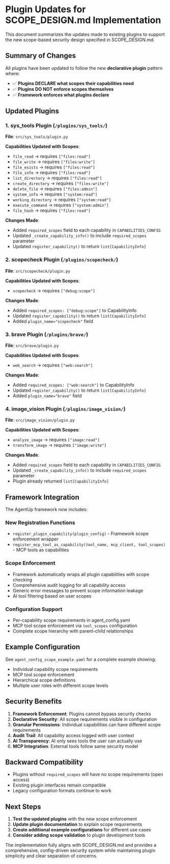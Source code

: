 # Plugin Updates for SCOPE_DESIGN.md Implementation

This document summarizes the updates made to existing plugins to support the new scope-based security design specified in SCOPE_DESIGN.md.

## Summary of Changes

All plugins have been updated to follow the new **declarative plugin** pattern where:
- ✅ **Plugins DECLARE what scopes their capabilities need**
- ✅ **Plugins DO NOT enforce scopes themselves** 
- ✅ **Framework enforces what plugins declare**

## Updated Plugins

### 1. sys_tools Plugin (`/plugins/sys_tools/`)

**File**: `src/sys_tools/plugin.py`

**Capabilities Updated with Scopes**:
- `file_read` → requires `["files:read"]`
- `file_write` → requires `["files:write"]`
- `file_exists` → requires `["files:read"]`
- `file_info` → requires `["files:read"]`
- `list_directory` → requires `["files:read"]`
- `create_directory` → requires `["files:write"]`
- `delete_file` → requires `["files:admin"]`
- `system_info` → requires `["system:read"]`
- `working_directory` → requires `["system:read"]`
- `execute_command` → requires `["system:admin"]`
- `file_hash` → requires `["files:read"]`

**Changes Made**:
- Added `required_scopes` field to each capability in `CAPABILITIES_CONFIG`
- Updated `_create_capability_info()` to include `required_scopes` parameter
- Updated `register_capability()` to return `list[CapabilityInfo]`

### 2. scopecheck Plugin (`/plugins/scopecheck/`)

**File**: `src/scopecheck/plugin.py`

**Capabilities Updated with Scopes**:
- `scopecheck` → requires `["debug:scope"]`

**Changes Made**:
- Added `required_scopes: ["debug:scope"]` to CapabilityInfo
- Updated `register_capability()` to return `list[CapabilityInfo]`
- Added `plugin_name="scopecheck"` field

### 3. brave Plugin (`/plugins/brave/`)

**File**: `src/brave/plugin.py`

**Capabilities Updated with Scopes**:
- `web_search` → requires `["web:search"]`

**Changes Made**:
- Added `required_scopes: ["web:search"]` to CapabilityInfo
- Updated `register_capability()` to return `list[CapabilityInfo]`
- Added `plugin_name="brave"` field

### 4. image_vision Plugin (`/plugins/image_vision/`)

**File**: `src/image_vision/plugin.py`

**Capabilities Updated with Scopes**:
- `analyze_image` → requires `["image:read"]`
- `transform_image` → requires `["image:write"]`

**Changes Made**:
- Added `required_scopes` field to each capability in `CAPABILITIES_CONFIG`
- Updated `_create_capability_info()` to include `required_scopes` parameter
- Plugin already returned `list[CapabilityInfo]`

## Framework Integration

The AgentUp framework now includes:

### New Registration Functions
- `register_plugin_capability(plugin_config)` - Framework scope enforcement wrapper
- `register_mcp_tool_as_capability(tool_name, mcp_client, tool_scopes)` - MCP tools as capabilities

### Scope Enforcement
- Framework automatically wraps all plugin capabilities with scope checking
- Comprehensive audit logging for all capability access
- Generic error messages to prevent scope information leakage
- AI tool filtering based on user scopes

### Configuration Support
- Per-capability scope requirements in agent_config.yaml
- MCP tool scope enforcement via `tool_scopes` configuration
- Complete scope hierarchy with parent-child relationships

## Example Configuration

See `agent_config_scope_example.yaml` for a complete example showing:
- Individual capability scope requirements
- MCP tool scope enforcement
- Hierarchical scope definitions
- Multiple user roles with different scope levels

## Security Benefits

1. **Framework Enforcement**: Plugins cannot bypass security checks
2. **Declarative Security**: All scope requirements visible in configuration
3. **Granular Permissions**: Individual capabilities can have different scope requirements
4. **Audit Trail**: All capability access logged with user context
5. **AI Transparency**: AI only sees tools the user can actually use
6. **MCP Integration**: External tools follow same security model

## Backward Compatibility

- Plugins without `required_scopes` will have no scope requirements (open access)
- Existing plugin interfaces remain compatible
- Legacy configuration formats continue to work

## Next Steps

1. **Test the updated plugins** with the new scope enforcement
2. **Update plugin documentation** to explain scope requirements
3. **Create additional example configurations** for different use cases
4. **Consider adding scope validation** to plugin development tools

The implementation fully aligns with SCOPE_DESIGN.md and provides a comprehensive, config-driven security system while maintaining plugin simplicity and clear separation of concerns.